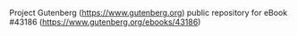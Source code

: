 Project Gutenberg (https://www.gutenberg.org) public repository for eBook #43186 (https://www.gutenberg.org/ebooks/43186)
